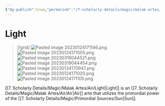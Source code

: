 ```yaml
---
{"dg-publish":true,"permalink":"/7-scholarly-details/magic/malak-artes/air/light/","noteIcon":""}
---
```


# Light

>[!grid]
![Pasted image 20230124171146.png](/img/user/x.%20Assets/Attachments/Pasted%20image%2020230124171146.png)
>![Pasted image 20230124171005.png](/img/user/x.%20Assets/Attachments/Pasted%20image%2020230124171005.png)
>![Pasted image 20230319044521.png](/img/user/x.%20Assets/Attachments/Pasted%20image%2020230319044521.png)
>![Pasted image 20230319044454.png](/img/user/x.%20Assets/Attachments/Pasted%20image%2020230319044454.png)
![Pasted image 20230124170947.png](/img/user/x.%20Assets/Attachments/Pasted%20image%2020230124170947.png)
![Pasted image 20230124171020.png](/img/user/x.%20Assets/Attachments/Pasted%20image%2020230124171020.png)
![Pasted image 20230124171105.png](/img/user/x.%20Assets/Attachments/Pasted%20image%2020230124171105.png)

[[7. Scholarly Details/Magic/Malak Artes/Air/Light\|Light]] is an [[7. Scholarly Details/Magic/Malak Artes/Air/Air\|Air]] arte that utilizes the primordial power of the [[7. Scholarly Details/Magic/Primordial Sources/Sun\|Sun]].